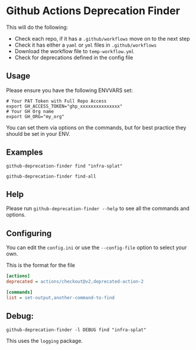 # Github Actions Deprecation Finder

This will do the following:

- Check each repo, if it has a `.github/workflows` move on to the next step
- Check it has either a `yaml` or `yml` files in `.github/workflows`
- Download the workflow file to `temp-workflow.yml`
- Check for deprecations defined in the config file

## Usage

Please ensure you have the following ENVVARS set:

```
# Your PAT Token with Full Repo Access
export GH_ACCESS_TOKEN="ghp_xxxxxxxxxxxxxxx"
# Your GH Org name
export GH_ORG="my_org"
```

You can set them via options on the commands, but for best practice they should be set in your ENV.


## Examples

```
github-deprecation-finder find "infra-splat"
```

```
github-deprecation-finder find-all
```

## Help
Please run `github-deprecation-finder --help` to see all the commands and options.


## Configuring

You can edit the `config.ini` or use the `--config-file` option to select your own.

This is the format for the file
```ini
[actions]
deprecated = actions/checkout@v2,deprecated-action-2

[commands]
list = set-output,another-command-to-find
```

## Debug:

```
github-deprecation-finder -l DEBUG find "infra-splat"
```
This uses the `logging` package.
